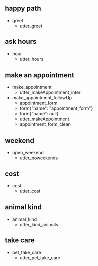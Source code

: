 ## happy path
* greet
	- utter_greet

## ask hours
* hour
	- utter_hours

## make an appointment
* make_appointment
	- utter_makeAppointment_inter
* make_appointment_followUp
	- appointment_form
	- form{"name": "appointment_form"}
	- form{"name": null}
	- utter_makeAppointment
	- appointment_form_clean

## weekend
* open_weekend
	- utter_noweekends

## cost
* cost
	- utter_cost

## animal kind
* animal_kind
	- utter_kind_animals

## take care
* pet_take_care
	- utter_pet_take_care

